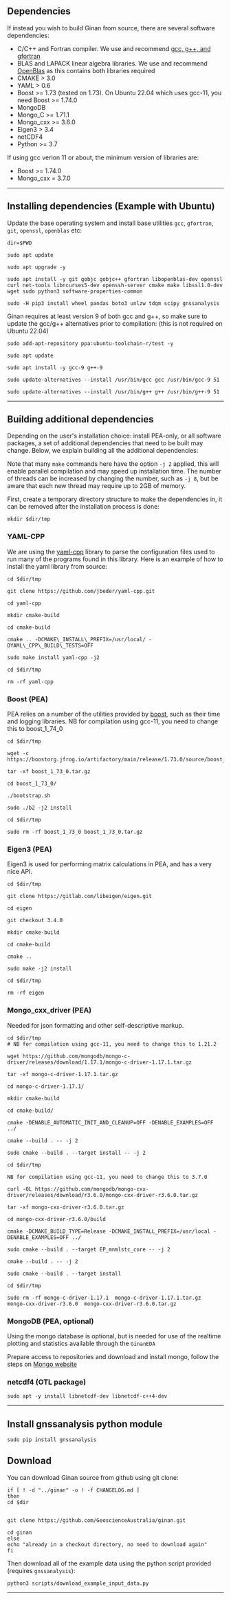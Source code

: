 

## Dependencies

If instead you wish to build Ginan from source, there are several software dependencies:

* C/C++ and Fortran compiler. We use and recommend [gcc, g++, and gfortran](https://gcc.gnu.org)
* BLAS and LAPACK linear algebra libraries. We use and recommend [OpenBlas](https://www.openblas.net/) as this contains both libraries required
* CMAKE     > 3.0
* YAML      > 0.6
* Boost     >= 1.73 (tested on 1.73). On Ubuntu 22.04 which uses gcc-11, you need Boost >= 1.74.0
* MongoDB
* Mongo_C >= 1.71.1
* Mongo_cxx >= 3.6.0
* Eigen3    > 3.4
* netCDF4
* Python >= 3.7

If using gcc verion 11 or about, the minimum version of libraries are:
* Boost >= 1.74.0
* Mongo_cxx = 3.7.0

***
## Installing dependencies (Example with Ubuntu)

Update the base operating system and install base utilities `gcc`, `gfortran`, `git`, `openssl`, `openblas` etc:

```
dir=$PWD

sudo apt update

sudo apt upgrade -y

sudo apt install -y git gobjc gobjc++ gfortran libopenblas-dev openssl curl net-tools libncurses5-dev openssh-server cmake make libssl1.0-dev wget sudo python3 software-properties-common

sudo -H pip3 install wheel pandas boto3 unlzw tdqm scipy gnssanalysis
```

Ginan requires at least version 9 of both gcc and g++, so make sure to update the gcc/g++ alternatives prior to compilation:
(this is not required on Ubuntu 22.04)

```
sudo add-apt-repository ppa:ubuntu-toolchain-r/test -y

sudo apt update

sudo apt install -y gcc-9 g++-9

sudo update-alternatives --install /usr/bin/gcc gcc /usr/bin/gcc-9 51

sudo update-alternatives --install /usr/bin/g++ g++ /usr/bin/g++-9 51
```

***
## Building additional dependencies

Depending on the user's installation choice: install PEA-only, or all software packages, a set of additional dependencies that need to be built may change. Below, we explain building all the additional dependencies:

Note that many `make` commands here have the option `-j 2` applied, this will enable parallel compilation and may speed up installation time. The number of threads can be increased by changing the number, such as `-j 8`, but be aware that each new thread may require up to 2GB of memory.

First, create a temporary directory structure to make the dependencies in, it can be removed after the installation process is done:

```
mkdir $dir/tmp
```

### YAML-CPP
We are using the [yaml-cpp](https://github.com/jbeder/yaml-cpp) library to parse the configuration files used to run many of the programs found in this library. Here is an example of how to install the yaml library from source:

```
cd $dir/tmp

git clone https://github.com/jbeder/yaml-cpp.git

cd yaml-cpp

mkdir cmake-build

cd cmake-build

cmake .. -DCMAKE\_INSTALL\_PREFIX=/usr/local/ -DYAML\_CPP\_BUILD\_TESTS=OFF

sudo make install yaml-cpp -j2

cd $dir/tmp

rm -rf yaml-cpp
```

### Boost (PEA)
PEA relies on a number of the utilities provided by [boost](https://www.boost.org/), such as their time and logging libraries.
NB for compilation using gcc-11, you need to change this to boost_1_74_0

```
cd $dir/tmp

wget -c https://boostorg.jfrog.io/artifactory/main/release/1.73.0/source/boost_1_73_0.tar.gz

tar -xf boost_1_73_0.tar.gz

cd boost_1_73_0/

./bootstrap.sh

sudo ./b2 -j2 install

cd $dir/tmp

sudo rm -rf boost_1_73_0 boost_1_73_0.tar.gz
```

### Eigen3 (PEA)
Eigen3 is used for performing matrix calculations in PEA, and has a very nice API.

```
cd $dir/tmp

git clone https://gitlab.com/libeigen/eigen.git

cd eigen

git checkout 3.4.0

mkdir cmake-build

cd cmake-build

cmake ..

sudo make -j2 install

cd $dir/tmp

rm -rf eigen
```


### Mongo_cxx_driver (PEA)
Needed for json formatting and other self-descriptive markup.

```
cd $dir/tmp
# NB for compilation using gcc-11, you need to change this to 1.21.2

wget https://github.com/mongodb/mongo-c-driver/releases/download/1.17.1/mongo-c-driver-1.17.1.tar.gz

tar -xf mongo-c-driver-1.17.1.tar.gz

cd mongo-c-driver-1.17.1/

mkdir cmake-build

cd cmake-build/

cmake -DENABLE_AUTOMATIC_INIT_AND_CLEANUP=OFF -DENABLE_EXAMPLES=OFF ../

cmake --build . -- -j 2

sudo cmake --build . --target install -- -j 2

cd $dir/tmp

NB for compilation using gcc-11, you need to change this to 3.7.0

curl -OL https://github.com/mongodb/mongo-cxx-driver/releases/download/r3.6.0/mongo-cxx-driver-r3.6.0.tar.gz

tar -xf mongo-cxx-driver-r3.6.0.tar.gz

cd mongo-cxx-driver-r3.6.0/build

cmake -DCMAKE_BUILD_TYPE=Release -DCMAKE_INSTALL_PREFIX=/usr/local -DENABLE_EXAMPLES=OFF ../

sudo cmake --build . --target EP_mnmlstc_core -- -j 2

cmake --build . -- -j 2

sudo cmake --build . --target install

cd $dir/tmp

sudo rm -rf mongo-c-driver-1.17.1  mongo-c-driver-1.17.1.tar.gz  mongo-cxx-driver-r3.6.0  mongo-cxx-driver-r3.6.0.tar.gz
```

### MongoDB (PEA, optional)
Using the mongo database is optional, but is needed for use of the realtime plotting and statistics available through the `GinanEDA`

Prepare access to repositories and download and install mongo, follow the steps on [Mongo website](https://www.mongodb.com/docs/manual/installation/)


### netcdf4 (OTL package)

```
sudo apt -y install libnetcdf-dev libnetcdf-c++4-dev
```

***

## Install gnssanalysis python module

```
sudo pip install gnssanalysis
```

## Download

You can download Ginan source from github using git clone:


```
if [ ! -d "../ginan" -o ! -f CHANGELOG.md ]
then
cd $dir


git clone https://github.com/GeoscienceAustralia/ginan.git

cd ginan
else
echo "already in a checkout directory, no need to download again"
fi
```

Then download all of the example data using the python script provided (requires `gnssanalysis`):

```
python3 scripts/download_example_input_data.py
```
***
